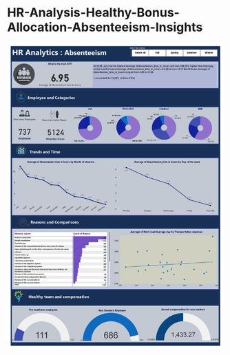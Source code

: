 # HR-Analysis-Healthy-Bonus-Allocation-Absenteeism-Insights

![HR Absenteeism_page-0001 (1)](https://github.com/RimaJAMLI21/HR-Analysis-Healthy-Bonus-Allocation-Absenteeism-Insights/blob/main/HR%20Absenteeism_page-0001%20(1).jpg)
